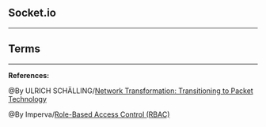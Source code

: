 ## **Socket.io**

-----------------------------------------------

## **Terms**

-----------------------------------------------

**References:**

@By ULRICH SCHÄLLING/[Network Transformation: Transitioning to Packet Technology](https://fntsoftware.com/blog/network-transformation-transitioning-to-packet-technology/)

@By Imperva/[Role-Based Access Control (RBAC)](https://stackoverflow.com/questions/11129212/tcp-can-two-different-sockets-share-a-port)
